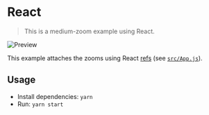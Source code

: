 # React

> This is a medium-zoom example using React.

![Preview](https://user-images.githubusercontent.com/6137112/32423245-46d091d8-c273-11e7-9e2e-8b7921bac447.png)

This example attaches the zooms using React [refs](https://reactjs.org/docs/refs-and-the-dom.html) (see [`src/App.js`](src/App.js)).

## Usage

* Install dependencies: `yarn`
* Run: `yarn start`
